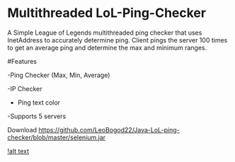 

# Multithreaded LoL-Ping-Checker

A Simple League of Legends multithreaded  ping checker that uses InetAddress to accurately determine ping.
Client pings the server 100 times to get an average ping and determine the max and minimum ranges.











#Features

-Ping Checker (Max, Min, Average)

-IP Checker 


- Ping  text color

-Supports 5 servers


Download   https://github.com/LeoBogod22/Java-LoL-ping-checker/blob/master/selenium.jar



[!alt text](42858973_1055767081251472_1695515851370790912_n.jpg)
